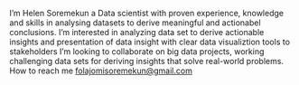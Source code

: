 I’m Helen Soremekun a Data scientist with proven experience, knowledge and skills in analysing datasets to derive meaningful and actionabel conclusions.
I’m interested in analyzing data set to derive actionable insights and presentation of data insight with clear data visualiztion tools to stakeholders
I’m looking to collaborate on big data projects, working challenging data sets for deriving insights that solve real-world problems. How to reach me folajomisoremekun@gmail.com

<!---
helen-oy/helen-oy is a ✨ special ✨ repository because its `README.md` (this file) appears on your GitHub profile.
You can click the Preview link to take a look at your changes.
--->
